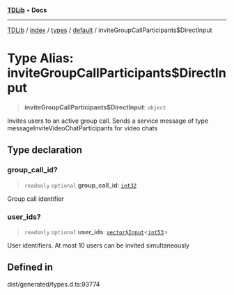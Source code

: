 [**TDLib**](../../../../../../README.md) • **Docs**

***

[TDLib](../../../../../../modules.md) / [index](../../../../../README.md) / [types](../../../README.md) / [default](../README.md) / inviteGroupCallParticipants$DirectInput

# Type Alias: inviteGroupCallParticipants$DirectInput

> **inviteGroupCallParticipants$DirectInput**: `object`

Invites users to an active group call. Sends a service message of type messageInviteVideoChatParticipants for video chats

## Type declaration

### group\_call\_id?

> `readonly` `optional` **group\_call\_id**: [`int32`](int32.md)

Group call identifier

### user\_ids?

> `readonly` `optional` **user\_ids**: [`vector$Input`](vector$Input.md)\<[`int53`](int53.md)\>

User identifiers. At most 10 users can be invited simultaneously

## Defined in

dist/generated/types.d.ts:93774
